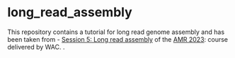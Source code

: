 # long_read_assembly

This repository contains a tutorial for long read genome assembly and has been taken from - [Session 5: Long read assembly](https://github.com/WCSCourses/AMR-Asia-23/blob/main/Lectures/Computational%20Practical%205%20-%20Long-read%20assembly.pdf) of the [AMR 2023](https://github.com/WCSCourses/AMR-Asia-23/tree/main): course delivered by WAC.
.

